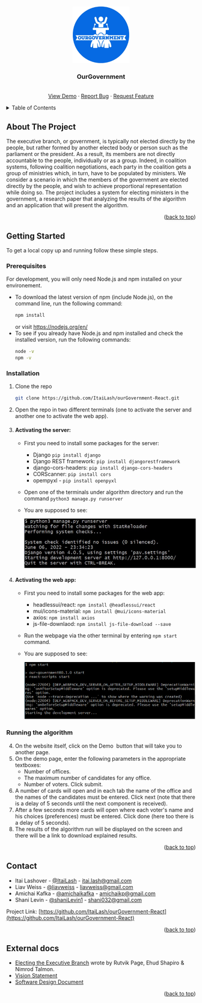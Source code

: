 <div id="top"></div>

<br />
<div align="center">
  <a href="https://github.com/ItaiLash/ourGovernment-React.git">
    <img src="https://github.com/ItaiLash/ourGovernment-React/blob/main/src/img/logo.png" alt="Logo" width="150" height="150">
  </a>

  <h3 align="center">OurGovernment</h3>
  <p align="center">
    <br />
    <a href="#">View Demo</a>
    ·
    <a href="#">Report Bug</a>
    ·
    <a href="#">Request Feature</a>
  </p>
</div>



<!-- TABLE OF CONTENTS -->
<details>
  <summary>Table of Contents</summary>
  <ol>
    <li>
      <a href="#about-the-project">About The Project</a>
    </li>
    <li>
      <a href="#getting-started">Getting Started</a>
      <ul>
        <li><a href="#prerequisites">Prerequisites</a></li>
        <li><a href="#installation">Installation</a></li>
        <li><a href="#running-the-algorithm">Running the algorithm</a></li>
      </ul>
    </li>
    <li><a href="#usage">Usage</a></li>
    <li><a href="#roadmap">Roadmap</a></li>
    <li><a href="#contributing">Contributing</a></li>
    <li><a href="#license">License</a></li>
    <li><a href="#contact">Contact</a></li>
    <li><a href="#acknowledgments">Acknowledgments</a></li>
     <li><a href="#external-docs">External docs</a></li>

  </ol>
</details>

<!-- ABOUT THE PROJECT -->
## About The Project

The executive branch, or government, is typically not elected directly by the people, but rather formed by another elected body or person such as the parliament or the president. 
As a result, its members are not directly accountable to the people, individually or as a group.
Indeed, in coalition systems, following coalition negotiations, each party in the coalition gets a group of ministries which, in turn, have to be populated by ministers.
We consider a scenario in which the members of the government are elected directly by the people, and wish to achieve proportional representation while doing so.
The project includes a system for electing ministers in the government, a research paper that analyzing the results of the algorithm and an application that will present the algorithm.

<p align="right">(<a href="#top">back to top</a>)</p>

<!-- GETTING STARTED -->
## Getting Started

To get a local copy up and running follow these simple steps.

### Prerequisites

For development, you will only need Node.js and npm installed on your environement. 
* To download the latest version of npm (include Node.js), on the command line, run the following command:
  ```sh
  npm install
  ```
  or visit https://nodejs.org/en/
* To see if you already have Node.js and npm installed and check the installed version, run the following commands:
  ```sh
  node -v
  npm -v
  ```
  
### Installation

1. Clone the repo
   ```sh
   git clone https://github.com/ItaiLash/ourGovernment-React.git
   ```
2. Open the repo in two different terminals (one to activate the server and another one to activate the web app).
3. #### Activating the server:
   - First you need to install some packages for the server:
     - Django `pip install django`
     - Django REST framework: `pip install djangorestframework`
     - django-cors-headers: `pip install django-cors-headers`
     - CORScanner: `pip install cors`
     - opempyxl - `pip install openpyxl`
   - Open one of the terminals under algorithm directory and run the command `python3 manage.py runserver`
   - You are supposed to see:
   
     ![runserver](https://github.com/ItaiLash/ourGovernment-React/blob/main/public/runserver.jpeg)
     
  
4. #### Activating the web app:
   - First you need to install some packages for the web app:
     - headlessui/react: `npm install @headlessui/react`
     - mui/icons-material: `npm install @mui/icons-material`
     - axios: `npm install axios`
     - js-file-downlaod: `npm install js-file-download --save`
   - Run the webpage via the other terminal by entering `npm start` command.
   - You are supposed to see:
  
     ![npmstart](https://github.com/ItaiLash/ourGovernment-React/blob/main/public/npmstart.jpeg)
  

### Running the algorithm
4. On the website itself, click on the Demo  button that will take you to another page.
5. On the demo page, enter the following parameters in the appropriate textboxes: 
   - Number of offices.
   - The maximum number of candidates for any office.
   - Number of voters. Click submit.
7. A number of cards will open and in each tab the name of the office and the names of the candidates must be entered. Click next (note that there is a delay of 5 seconds until the next component is received).
8. After a few seconds more cards will open where each voter's name and his choices (preferences) must be entered. Click done (here too there is a delay of 5 seconds).
9. The results of the algorithm run will be displayed on the screen and there will be a link to download explained results.

<p align="right">(<a href="#top">back to top</a>)</p>




<!-- CONTACT -->
## Contact

* Itai Lashover - [@ItaiLash](https://github.com/ItaiLash) - itai.lash@gmail.com
* Liav Weiss - [@liavweiss](https://github.com/liavweiss) - liavweiss@gmail.com
* Amichai Kafka - [@amichaikafka](https://github.com/amichaikafka) - amichaikp@gmail.com
* Shani Levin - [@shaniLevin1](https://github.com/shaniLevin1) - shani032@gmail.com


Project Link: [https://github.com/ItaiLash/ourGovernment-React](https://github.com/ItaiLash/ourGovernment-React)

<p align="right">(<a href="#top">back to top</a>)</p>

<!-- EXTERNAL DOCSS -->
## External docs
* [Electing the Executive Branch](https://github.com/ItaiLash/ourGovernment-React/blob/main/docs/Electing%20the%20Executive%20Branch.pdf)  wrote by Rutvik Page, Ehud Shapiro & Nimrod Talmon.
* [Vision Statement](https://github.com/ItaiLash/ourGovernment-React/blob/main/docs/Vision%20Statement%20OurGovernment.pdf)
* [Software Design Document](https://github.com/ItaiLash/ourGovernment-React/blob/main/docs/Software%20Design%20Document%20OurGovernment.pdf)

<p align="right">(<a href="#top">back to top</a>)</p>
